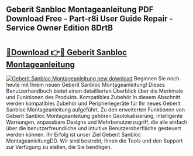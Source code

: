 ## Geberit Sanbloc Montageanleitung PDF Download Free - Part-r8i User Guide Repair - Service Owner Edition 8DrtB

# <h2><a href="http://df6ak6v.blite.top/?on=Geberit+Sanbloc+Montageanleitung">🔗Download 👉🔴 Geberit Sanbloc Montageanleitung</a></h2>

[![Geberit Sanbloc Montageanleitung new download](https://i.imgur.com/lujVjoI.png)](http://df6ak6v.blite.top/?on=Geberit+Sanbloc+Montageanleitung)
Beginnen Sie noch heute mit Ihrem neuen Geberit Sanbloc Montageanleitung! Dieses Benutzerhandbuch bietet einen detaillierten Überblick über die Merkmale und Funktionen des Produkts. Kompatibles Zubehör In diesem Abschnitt werden kompatibles Zubehör und Peripheriegeräte für Ihr neues Geberit Sanbloc Montageanleitung aufgeführt. Zu den erweiterten Funktionen von Geberit Sanbloc Montageanleitung gehören Geolokalisierung, intelligente Warnungen, anpassbare Designs und Mehrbenutzerzugriff, die alle einfach über die benutzerfreundliche und intuitive Benutzeroberfläche gesteuert werden können. Ihr Erfolg ist unser Ziel Geberit Sanbloc MontageanleitungDD. Wir sind bestrebt, Ihnen die Tools und den Support zur Verfügung zu stellen, die Sie benötigen.

